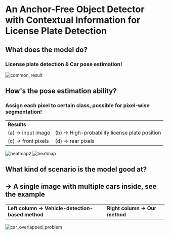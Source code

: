 # An Anchor-Free Object Detector with Contextual Information for License Plate Detection

## What does the model do?
### License plate detection & Car pose estimation!
![common_result](https://github.com/hankerkuo/Thesis_KSH/blob/master/chapters/pics/common_result.jpg)

## How's the pose estimation ability?
### Assign each pixel to certain class, possible for pixel-wise segmentation!

<table>
  
<tr><td colspan="2"><strong>Results</strong></td></tr>

<!-- Line 1: (a) and (b)-->
<tr>
<td>(a) -> input image</td>
<td>(b) -> High-probability license plate position</td>
</tr>

<!-- Line 2: (c) and (d)-->
<tr>
<td>(c) -> front pixels</td>
<td>(d) -> rear pixels</td>
</tr>

</table>

![heatmap2](https://github.com/hankerkuo/Thesis_KSH/blob/master/chapters/pics/heatmap2.jpg)
![heatmap](https://github.com/hankerkuo/Thesis_KSH/blob/master/chapters/pics/heatmap.jpg)

## What kind of scenario is the model good at?
## -> A single image with multiple cars inside, see the example

<table>

<!-- Line 1: (a) and (b)-->
<tr>
<td><strong>Left  column -> Vehicle-detection-based method</strong></td>
<td><strong>Right column -> Our method</strong></td>
</tr>

</table>

![car_overlapped_problem](https://github.com/hankerkuo/Thesis_KSH/blob/master/chapters/pics/car_overlapped_problem.jpg)
